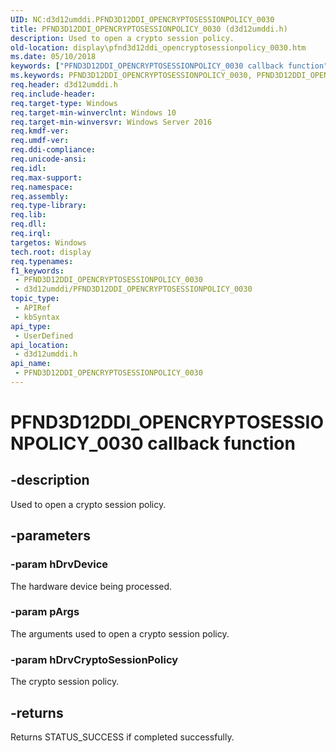 ```yaml
---
UID: NC:d3d12umddi.PFND3D12DDI_OPENCRYPTOSESSIONPOLICY_0030
title: PFND3D12DDI_OPENCRYPTOSESSIONPOLICY_0030 (d3d12umddi.h)
description: Used to open a crypto session policy.
old-location: display\pfnd3d12ddi_opencryptosessionpolicy_0030.htm
ms.date: 05/10/2018
keywords: ["PFND3D12DDI_OPENCRYPTOSESSIONPOLICY_0030 callback function"]
ms.keywords: PFND3D12DDI_OPENCRYPTOSESSIONPOLICY_0030, PFND3D12DDI_OPENCRYPTOSESSIONPOLICY_0030 callback, PFND3D12DDI_OPENCRYPTOSESSIONPOLICY_0030 callback function [Display Devices], d3d12umddi/PFND3D12DDI_OPENCRYPTOSESSIONPOLICY_0030, display.pfnd3d12ddi_opencryptosessionpolicy_0030
req.header: d3d12umddi.h
req.include-header: 
req.target-type: Windows
req.target-min-winverclnt: Windows 10
req.target-min-winversvr: Windows Server 2016
req.kmdf-ver: 
req.umdf-ver: 
req.ddi-compliance: 
req.unicode-ansi: 
req.idl: 
req.max-support: 
req.namespace: 
req.assembly: 
req.type-library: 
req.lib: 
req.dll: 
req.irql: 
targetos: Windows
tech.root: display
req.typenames: 
f1_keywords:
 - PFND3D12DDI_OPENCRYPTOSESSIONPOLICY_0030
 - d3d12umddi/PFND3D12DDI_OPENCRYPTOSESSIONPOLICY_0030
topic_type:
 - APIRef
 - kbSyntax
api_type:
 - UserDefined
api_location:
 - d3d12umddi.h
api_name:
 - PFND3D12DDI_OPENCRYPTOSESSIONPOLICY_0030
---
```


# PFND3D12DDI_OPENCRYPTOSESSIONPOLICY_0030 callback function


## -description

Used to open a crypto session policy.

## -parameters

### -param hDrvDevice

The hardware device being processed.

### -param pArgs

The arguments used to open a crypto session policy.

### -param hDrvCryptoSessionPolicy

The crypto session policy.

## -returns

Returns STATUS_SUCCESS if completed successfully.

